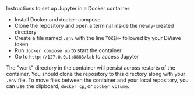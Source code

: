 Instructions to set up Jupyter in a Docker container:

- Install Docker and docker-compose
- Clone the repository and open a terminal inside the newly-created directory
- Create a file named `.env` with the line `TOKEN=` followed by your DWave token
- Run `docker compose up` to start the container
- Go to `http://127.0.0.1:8888/lab` to access Jupyter

The "work" directory in the container will persist across restarts of the container. You should clone the repository to this directory along with your `.env` file. To move files between the container and your local repository, you can use the clipboard, `docker cp`, or `docker volume`.
